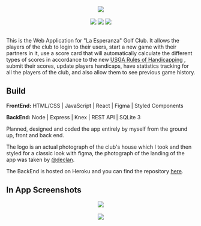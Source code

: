 

<div style="text-align:center"><img src="https://i.ibb.co/MfSYcQr/lelogo.png" /></div>
<br/>
<div style="text-align:center"><a href="https://github.com/josegocampo/hcEsperanzino"><img src="https://img.shields.io/badge/backend-ready%20-brightgreen"/></a> <img src="https://img.shields.io/badge/frontend-in%20development-yellowgreen" /> <img src="https://img.shields.io/badge/mobile%20version-pending-yellow" /></div>
<br/>

This is the Web Application for "La Esperanza" Golf Club. It allows the players of the club to login to their users, start a new game with their partners in it, use a score card that will automatically calculate the different types of scores in accordance to the new [USGA Rules of Handicapping](https://www.usga.org/handicapping/roh/2020-rules-of-handicapping.html) , submit their scores, update players handicaps, have statistics tracking for all the players of the club, and also allow them to see previous game history. 

## Build

**FrontEnd:**  HTML/CSS | JavaScript | React | Figma | Styled Components

**BackEnd:** Node | Express | Knex | REST API | SQLite 3

Planned, designed and coded the app entirely by myself from the ground up, front and back end. 

The logo is an actual photograph of the club's house which I took and then styled for a classic look with figma, the photograph of the landing of the app was taken by [@declan](https://twitter.com/dobledosis).  
  
The BackEnd is hosted on Heroku and you can find the repository [here](https://github.com/josegocampo/hcEsperanzino).



## In App Screenshots

<div style="text-align:center"><img src="https://i.ibb.co/3p1rHnZ/hchc.png"/> </div>


<br/>

<div style="text-align:center"><img src="https://i.ibb.co/XJtWd3w/hc-esp-2.png"/></div>



